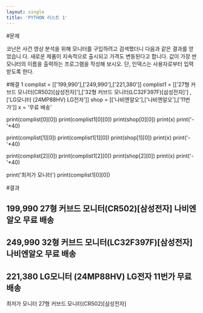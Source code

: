 ```yaml
---
layout: single
title: 'PYTHON 리스트 1'
---
```


#문제

코난은 사건 영상 분석을 위해 모니터를 구입하려고 검색했더니 다음과 같은 결과를 얻었습니
다. 새로운 제품이 지속적으로 출시되고 가격도 변동된다고 합니다. 값이 가장 싼 모니터의
이름을 출력하는 프로그램을 작성해 보시오. 단, 인덱스는 사용자로부터 입력받도록 한다.

#해결
   1
   complist = [['199,990'],['249,990'],['221,380']]
   complist1 = [['27형 커브드 모니터(CR502)[삼성전자]'],['32형 커브드 모니터(LC32F397F)[삼성전자]'] ,['LG모니터 (24MP88HV) LG전자']]
   shop = [['나비엔알오'],['나비엔알오'],['11번가']]
   x = '무료 배송'
  
   print(complist[0][0]) 
   print(complist1[0][0])
   print(shop[0][0])
   print(x) 
   print('-'*40)

   print(complist[1][0]) 
   print(complist1[1][0])
   print(shop[1][0])
   print(x) 
   print('-'*40)

   print(complist[2][0]) 
   print(complist1[2][0])
   print(shop[2][0])
   print(x)
   print('-'*40)

   print('최저가 모니터')
   print(complist1[0][0])
   
#결과

199,990
27형 커브드 모니터(CR502)[삼성전자]
나비엔알오
무료 배송
----------------------------------------
249,990
32형 커브드 모니터(LC32F397F)[삼성전자]
나비엔알오
무료 배송
----------------------------------------
221,380
LG모니터 (24MP88HV) LG전자
11번가
무료 배송
----------------------------------------
최저가 모니터
27형 커브드 모니터(CR502)[삼성전자]
